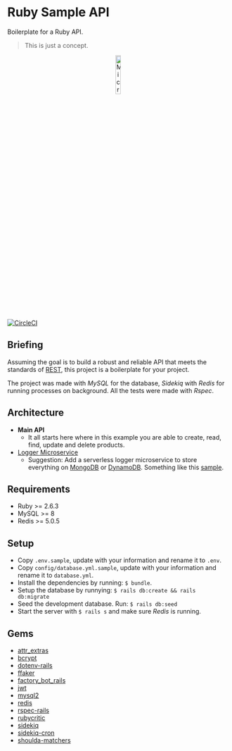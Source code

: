 # Ruby Sample API

Boilerplate for a Ruby API.
> This is just a concept.

<p align="center">
  <img src="https://dab1nmslvvntp.cloudfront.net/wp-content/uploads/2014/07/1406392741200px-Ruby_logo.svg.png" width="15%" alt="Microservices" />
</p>

[![CircleCI](https://circleci.com/gh/rodrigopasc/RubySampleAPI/tree/master.svg?style=svg&circle-token=ceaf2302411f540f3f6a9a48cf422c41c1fd7b46)](https://circleci.com/gh/rodrigopasc/RubySampleAPI/tree/master)

## Briefing
Assuming the goal is to build a robust and reliable API that meets the standards of [REST](https://restfulapi.net), this project is a boilerplate for your project.

The project was made with _MySQL_ for the database, _Sidekiq_ with _Redis_ for running processes on background. All the tests were made with _Rspec_.

## Architecture
* **Main API**
  * It all starts here where in this example you are able to create, read, find, update and delete products.
* [Logger Microservice](https://github.com/rodrigopasc/zaptalkloggermicroservice)
  * Suggestion: Add a serverless logger microservice to store everything on [MongoDB](http://mongodb.com) or [DynamoDB](https://aws.amazon.com/dynamodb/). Something like this [sample](https://github.com/rodrigopasc/zaptalkloggermicroservice).

## Requirements
- Ruby >= 2.6.3
- MySQL >= 8
- Redis >= 5.0.5

## Setup
* Copy `.env.sample`, update with your information and rename it to `.env`.
* Copy `config/database.yml.sample`, update with your information and rename it to `database.yml`.
* Install the dependencies by running: `$ bundle`.
* Setup the database by runnying: `$ rails db:create && rails db:migrate`
* Seed the development database. Run: `$ rails db:seed`
* Start the server with `$ rails s` and make sure _Redis_ is running.

## Gems
* [attr_extras](https://rubygems.org/gems/attr_extras)
* [bcrypt](https://rubygems.org/gems/bcrypt)
* [dotenv-rails](https://rubygems.org/gems/dotenv-rails)
* [ffaker](https://rubygems.org/gems/ffaker)
* [factory_bot_rails](https://rubygems.org/gems/factory_bot_rails)
* [jwt](https://rubygems.org/gems/jwt)
* [mysql2](https://rubygems.org/gems/mysql2)
* [redis](https://rubygems.org/gems/redis)
* [rspec-rails](https://rubygems.org/gems/rspec-rails)
* [rubycritic](https://rubygems.org/gems/rubycritic)
* [sidekiq](https://rubygems.org/gems/sidekiq)
* [sidekiq-cron](https://rubygems.org/gems/sidekiq-cron)
* [shoulda-matchers](https://rubygems.org/gems/shoulda-matchers)
